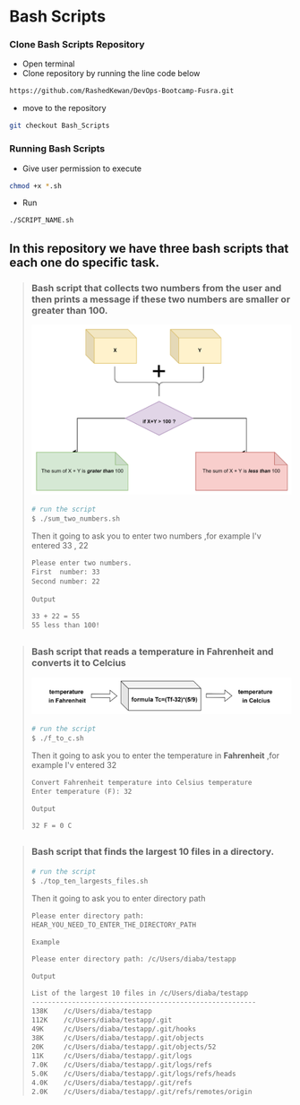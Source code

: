 # **Bash Scripts**
### Clone Bash Scripts Repository
* Open terminal
* Clone repository by running the line code below
```bash
https://github.com/RashedKewan/DevOps-Bootcamp-Fusra.git
```
* move to the repository
```bash
git checkout Bash_Scripts
```
### Running Bash Scripts 
* Give user permission to execute
```bash
chmod +x *.sh
```

* Run 
```bash
./SCRIPT_NAME.sh
```
##
## In this repository we have three bash scripts that each one do specific task.




>  ### Bash script that collects two numbers from the user and then  prints  a message if these two numbers are smaller or greater than 100.
> ![](sum.png)
> ```bash
> # run the script
> $ ./sum_two_numbers.sh
> ```
> Then it going to ask you to enter two numbers ,for example I'v entered 33 , 22
> ```bash
> Please enter two numbers.
> First  number: 33
> Second number: 22
> ```
> `Output`
> ```
> 33 + 22 = 55
> 55 less than 100!
> ```
##





##
> ### Bash script that reads a temperature in Fahrenheit and converts it to Celcius
> ![](ftoc.png)
> ```bash
> # run the script
> $ ./f_to_c.sh
> ```
> Then it going to ask you to enter the temperature in **Fahrenheit** ,for example I'v entered 32
> ```
> Convert Fahrenheit temperature into Celsius temperature
> Enter temperature (F): 32
> ```
> `Output`
> ```
> 32 F = 0 C
> ```
##





##
> ### Bash script that finds the largest 10 files in a directory.
> ```bash
> # run the script
> $ ./top_ten_largests_files.sh
> ```
> Then it going to ask you to enter directory path
> ```
> Please enter directory path: HEAR_YOU_NEED_TO_ENTER_THE_DIRECTORY_PATH
> ```
> `Example`
> ```
> Please enter directory path: /c/Users/diaba/testapp
> ```
> `Output`
> ```
> List of the largest 10 files in /c/Users/diaba/testapp
> --------------------------------------------------------
> 138K    /c/Users/diaba/testapp
> 112K    /c/Users/diaba/testapp/.git
> 49K     /c/Users/diaba/testapp/.git/hooks
> 38K     /c/Users/diaba/testapp/.git/objects
> 20K     /c/Users/diaba/testapp/.git/objects/52
> 11K     /c/Users/diaba/testapp/.git/logs
> 7.0K    /c/Users/diaba/testapp/.git/logs/refs
> 5.0K    /c/Users/diaba/testapp/.git/logs/refs/heads
> 4.0K    /c/Users/diaba/testapp/.git/refs
> 2.0K    /c/Users/diaba/testapp/.git/refs/remotes/origin
> ```
#
